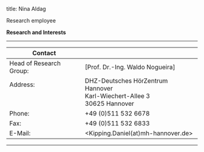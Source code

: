 title: Nina Aldag 




Research employee	



**Research and Interests**



---

| Contact                 |                            |
| ------------------------|--------------------------- |
| Head of Research Group:<br>          | [Prof. Dr.-Ing. Waldo Nogueira] |
| Address: <br><br><br>   | DHZ-Deutsches HörZentrum Hannover<br> Karl-Wiechert-Allee 3 <br> 30625 Hannover |
| Phone:                  | +49 (0)511 532 6678 |
| Fax:                    | +49 (0)511 532 6833 |
| E-Mail:                 |<Kipping.Daniel(at)mh-hannover.de>|

---
    
